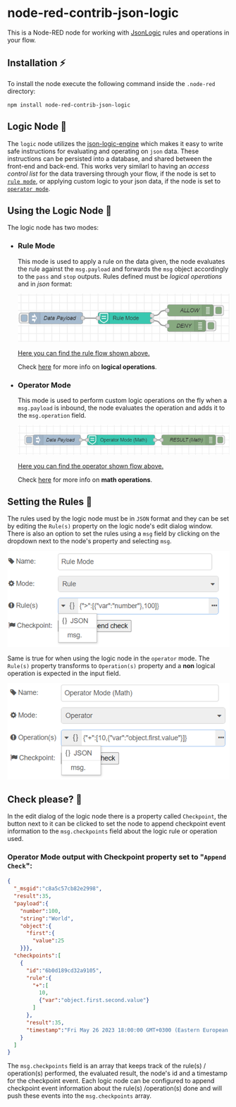 # node-red-contrib-json-logic
This is a Node-RED node for working with [JsonLogic](#https://jsonlogic.com/) rules and operations in your flow.

## Installation :zap:
To install the node execute the following command inside the `.node-red` directory:
```console
npm install node-red-contrib-json-logic
```

## Logic Node :vulcan_salute:
The `logic` node utilizes the [json-logic-engine](#https://jessemitchell.me/json-logic-engine/) which makes it easy to write safe instructions for evaluating and operating on `json` data. These instructions can be persisted into a database, and shared between the front-end and back-end. This works very similarl to having an *access control list* for the data traversing through your flow, if the node is set to [`rule mode`](#rule), or applying custom logic to your json data, if the node is set to [`operator mode`](#rule).

## Using the Logic Node :wrench:
The logic node has two modes:
- ### Rule Mode
  This mode is used to apply a rule on the data given, the node evaluates the rule against the `msg.payload` and forwards the `msg` object accordingly to the `pass` and `stop` outputs. Rules defined must be *logical operations* and in *json* format:

  ![RuleMode](https://github.com/Doth-J/node-red-contrib-json-logic/blob/master/docs/rule_mode.png?raw=true)
  
  
  [Here you can find the rule flow shown above.](https://github.com/Doth-J/node-red-contrib-json-logic/blob/master/flows/rule_node_flow.json) 
  
  Check [here](https://jessemitchell.me/json-logic-engine/docs/logic) for more info on **logical operations**.

- ### Operator Mode
  This mode is used to perform custom logic operations on the fly when a `msg.payload` is inbound, the node evaluates the operation and adds it to the `msg.operation` field.

  ![OperatorMode](https://github.com/Doth-J/node-red-contrib-json-logic/blob/master/docs/operator_mode.png?raw=true)
  
  [Here you can find the operator shown flow above.](https://github.com/Doth-J/node-red-contrib-json-logic/blob/master/flows/operator_node_flow.json)
  
  Check [here](https://jessemitchell.me/json-logic-engine/docs/math) for more info on **math operations**.

## Setting the Rules :bookmark_tabs:
The rules used by the logic node must be in `JSON` format and they can be set by editing the `Rule(s)` property on the logic node's edit dialog window. There is also an option to set the rules using a `msg` field by clicking on the dropdown next to the node's property and selecting `msg`.   
    
  ![RuleModeEdit](https://github.com/Doth-J/node-red-contrib-json-logic/blob/master/docs/rule_mode_edit.png?raw=true)

Same is true for when using the logic node in the `operator` mode. The `Rule(s)` property transforms to `Operation(s)` property and a **non** logical operation is expected in the input field. 
  
  ![OperatorModeEdit](https://github.com/Doth-J/node-red-contrib-json-logic/blob/master/docs/operator_mode_edit.png?raw=true)

  ## Check please? :receipt:
  In the edit dialog of the logic node there is a property called `Checkpoint`, the button next to it can be clicked to set the node to append checkpoint event information to the `msg.checkpoints` field about the logic rule or operation used. 

  ### Operator Mode output with Checkpoint property set to "`Append Check`":  
  ```json
  {
    "_msgid":"c8a5c57cb82e2998",
    "result":35,
    "payload":{
      "number":100,
      "string":"World",
      "object":{
        "first":{
          "value":25  
      }}},
    "checkpoints":[
      {
        "id":"6b0d189cd32a9105",
        "rule":{
          "+":[
            10,
            {"var":"object.first.second.value"}
          ]
        },
        "result":35,
        "timestamp":"Fri May 26 2023 18:00:00 GMT+0300 (Eastern European Summer Time)"
      }
    ]
  }
  ```

  The `msg.checkpoints` field is an array that keeps track of the rule(s) / operation(s) performed, the evaluated result, the node's id and a timestamp for the checkpoint event. Each logic node can be configured to append checkpoint event information about the rule(s) /operation(s) done and will push these events into the `msg.checkpoints` array.   
